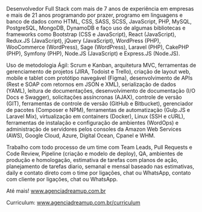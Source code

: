 Desenvolvedor Full Stack com mais de 7 anos de experiência em empresas e mais de 21 anos programando por prazer, programo em linguagens e banco de dados como HTML, CSS, SASS, SCSS, JavaScript, PHP, MySQL, PostgreSQL, MongoDB, DynamoDB e faço uso de algumas bibliotecas e frameworks como Bootstrap (CSS e JavaScript), React (JavaScript), Redux.JS (JavaScript), jQuery (JavaScript), WordPress (PHP), WooCommerce (WordPress), Sage (WordPress), Laravel (PHP), CakePHP (PHP), Symfony (PHP), Node.JS (JavaScript) e Express.JS (Node.JS).

Uso de metodologia Ágil: Scrum e Kanban, arquitetura MVC, ferramentas de gerenciamento de projetos (JIRA, Todoist e Trello), criação de layout web, mobile e tablet com protótipo navegável (Figma), desenvolvimento de APIs (Rest e SOAP com retornos em JSON e XML), serialização de dados (YAML), leitura de documentações, desenvolvimento de documentação (I/O Docs e Swagger), solicitações assíncronas (AJAX), controle de versão (GIT), ferramentas de controle de versão (GitHub e Bitbucket), gerenciador de pacotes (Composer e NPM), ferramentas de automatização (Gulp.JS e Laravel Mix), virtualização em containers (Docker), Linux (SSH e cURL), ferramentas de instalação e configuração de ambientes (WordOps) e administração de servidores pelos consoles da Amazon Web Services (AWS), Google Cloud, Azure, Digital Ocean, Cpanel e WHM.

Trabalho com todo processo de um time com Team Leads, Pull Requests e Code Review, Pipeline (criação e modelo de deploy), QA, ambientes de produção e homologação, estimativa de tarefas com planos de ação, planejamento de tarefas diario, semanal e mensal baseado nas estimativas, daily e contato direto com o time por ligações, chat ou WhatsApp, contato com cliente por ligações, chat ou WhatsApp.

Até mais!
www.agenciadreamup.com.br

Curriculum:
www.agenciadreamup.com.br/curriculum
